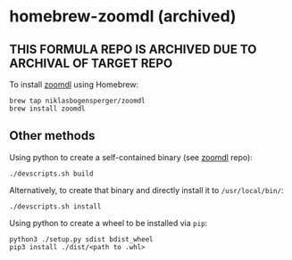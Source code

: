 # homebrew-zoomdl (archived)

## THIS FORMULA REPO IS ARCHIVED DUE TO ARCHIVAL OF TARGET REPO

To install [zoomdl](https://github.com/niklasbogensperger/zoomdl) using Homebrew:

```shell
brew tap niklasbogensperger/zoomdl
brew install zoomdl
```



## Other methods

Using python to create a self-contained binary (see [zoomdl](https://github.com/niklasbogensperger/zoomdl) repo):

```shell
./devscripts.sh build
```

Alternatively, to create that binary and directly install it to `/usr/local/bin/`:

```shell
./devscripts.sh install
```

Using python to create a wheel to be installed via `pip`:

```shell
python3 ./setup.py sdist bdist_wheel
pip3 install ./dist/<path to .whl>
```

